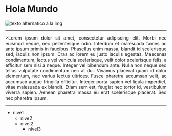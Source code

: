 # Hola Mundo
![texto alternatico a la img](https://lantigua21.com/programmer.png)

------

<p text align="justify">>Lorem ipsum dolor sit amet, consectetur adipiscing elit. Morbi nec euismod neque, nec pellentesque odio. Interdum et malesuada fames ac ante ipsum primis in faucibus. Phasellus enim massa, blandit id scelerisque sed, iaculis non ipsum. Cras ac lorem eu justo iaculis egestas. Maecenas condimentum, lectus vel vehicula scelerisque, velit dolor scelerisque felis, a efficitur sem nisi a neque. Integer vel bibendum ante. Nulla non neque sed tellus vulputate condimentum nec at dui. Vivamus placerat quam id dolor elementum, nec varius lectus ultrices. Fusce pharetra accumsan velit, ac accumsan augue fringilla efficitur. Integer porta sapien vel ligula imperdiet, vitae malesuada ex blandit. Etiam sem est, feugiat nec tortor id, vestibulum viverra sapien. Aenean pharetra massa eu erat scelerisque placerat. Sed nec pharetra ipsum.</p>

-----

- nive1
    - nive2
    - nivel2
        - nivel3
